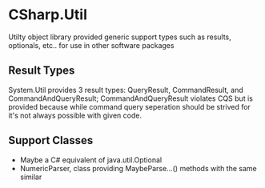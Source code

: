 # CSharp.Util

Utilty object library provided generic support types such as results, optionals, etc.. for use in other software packages

## Result Types

System.Util provides 3 result types: QueryResult<T>, CommandResult, and CommandAndQueryResult<T>; CommandAndQueryResult<T> violates CQS but is provided because while command query seperation should be strived for it's not always possible with given code.

## Support Classes

- Maybe<T> a C# equivalent of java.util.Optional<T>
- NumericParser, class providing MaybeParse...() methods with the same similar 
